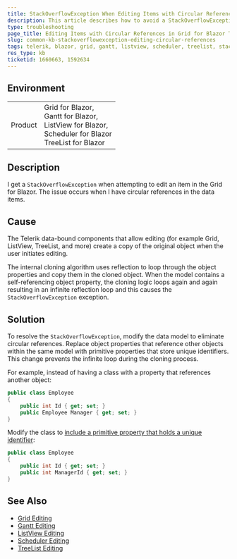 ```yaml
---
title: StackOverflowException When Editing Items with Circular References in Grid for Blazor
description: This article describes how to avoid a StackOverflowException by modifying object properties to prevent circular references when editing items in the Grid, ListView or TreeList for Blazor.
type: troubleshooting
page_title: Editing Items with Circular References in Grid for Blazor Throws StackOverflowException
slug: common-kb-stackoverflowexception-editing-circular-references
tags: telerik, blazor, grid, gantt, listview, scheduler, treelist, stackoverflowexception, circular reference, editing
res_type: kb
ticketid: 1660663, 1592634
---
```


## Environment

<table>
    <tbody>
        <tr>
            <td>Product</td>
            <td>Grid for Blazor, <br />Gantt for Blazor, <br/>ListView for Blazor, <br />Scheduler for Blazor<br />TreeList for Blazor</td>
        </tr>
    </tbody>
</table>

## Description

I get a `StackOverflowException` when attempting to edit an item in the Grid for Blazor. The issue occurs when I have circular references in the data items.

## Cause

The Telerik data-bound components that allow editing (for example Grid, ListView, TreeList, and more) create a copy of the original object when the user initiates editing.

The internal cloning algorithm uses reflection to loop through the object properties and copy them in the cloned object. When the model contains a self-referencing object property, the cloning logic loops again and again resulting in an infinite reflection loop and this causes the `StackOverflowException` exception.

## Solution

To resolve the `StackOverflowException`, modify the data model to eliminate circular references. Replace object properties that reference other objects within the same model with primitive properties that store unique identifiers. This change prevents the infinite loop during the cloning process.

For example, instead of having a class with a property that references another object:

```csharp
public class Employee
{
    public int Id { get; set; }
    public Employee Manager { get; set; }
}
```

Modify the class to [include a primitive property that holds a unique identifier](slug:grids-foreign-key):

```csharp
public class Employee
{
    public int Id { get; set; }
    public int ManagerId { get; set; }
}
```

## See Also

* [Grid Editing](slug:grid-editing-overview)
* [Gantt Editing](slug:gantt-tree-editing)
* [ListView Editing](slug:listview-editing)
* [Scheduler Editing](slug:scheduler-appointments-edit)
* [TreeList Editing](slug:treelist-editing-overview)
